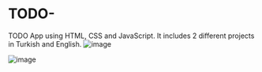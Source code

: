 # TODO-
TODO App using HTML, CSS and JavaScript.
It includes 2 different projects in Turkish and English.
![image](https://user-images.githubusercontent.com/84740266/182347560-a4778615-8948-4103-b4fd-3ae72d57f864.png)

![image](https://user-images.githubusercontent.com/84740266/182347325-55013be6-ff01-4928-88a3-3fe39c4455e9.png)
